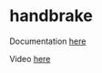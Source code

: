 # handbrake

Documentation [here](https://docs.technotim.live/posts/handbrake-docker-k8s/)

Video [here](https://www.youtube.com/watch?v=vyrj6t8xjoQ)
